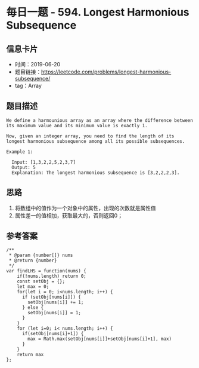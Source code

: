 # 毎日一题 -  594. Longest Harmonious Subsequence

## 信息卡片
* 时间：2019-06-20
* 题目链接：https://leetcode.com/problems/longest-harmonious-subsequence/
* tag：Array  

## 题目描述
```
We define a harmounious array as an array where the difference between its maximum value and its minimum value is exactly 1.

Now, given an integer array, you need to find the length of its longest harmonious subsequence among all its possible subsequences.

Example 1:

  Input: [1,3,2,2,5,2,3,7]
  Output: 5
  Explanation: The longest harmonious subsequence is [3,2,2,2,3].
```

## 思路
1. 将数组中的值作为一个对象中的属性，出现的次数就是属性值
2. 属性差一的值相加，获取最大的，否则返回0；

## 参考答案
```
/**
 * @param {number[]} nums
 * @return {number}
 */
var findLHS = function(nums) {
    if(!nums.length) return 0;
    const setObj = {};
    let max = 0;
    for(let i = 0; i<nums.length; i++) {
      if (setObj[nums[i]]) {
        setObj[nums[i]] += 1;
      } else {
        setObj[nums[i]] = 1;
      }
    }
    for (let i=0; i< nums.length; i++) {
      if(setObj[nums[i]+1]) {
        max = Math.max(setObj[nums[i]]+setObj[nums[i]+1], max)
      }
    }
    return max
};
```
